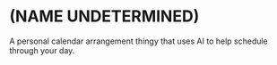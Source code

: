 # (NAME UNDETERMINED)
A personal calendar arrangement thingy that uses AI to help schedule through your day.
